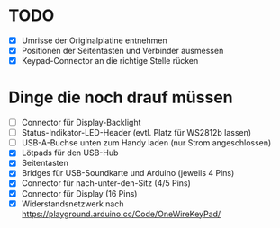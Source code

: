 TODO
====
- [x] Umrisse der Originalplatine entnehmen
- [x] Positionen der Seitentasten und Verbinder ausmessen
- [x] Keypad-Connector an die richtige Stelle rücken

Dinge die noch drauf müssen
====
- [ ] Connector für Display-Backlight
- [ ] Status-Indikator-LED-Header (evtl. Platz für WS2812b lassen)
- [ ] USB-A-Buchse unten zum Handy laden (nur Strom angeschlossen)
- [x] Lötpads für den USB-Hub
- [x] Seitentasten
- [x] Bridges für USB-Soundkarte und Arduino (jeweils 4 Pins)
- [x] Connector für nach-unter-den-Sitz (4/5 Pins)
- [x] Connector für Display (16 Pins)
- [x] Widerstandsnetzwerk nach https://playground.arduino.cc/Code/OneWireKeyPad/
